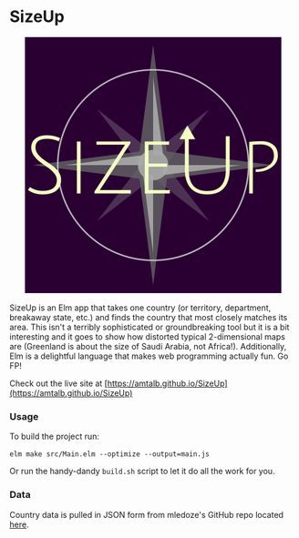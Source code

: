 # SizeUp
<p align="center"><img src="sizeup.png" /></p>


SizeUp is an Elm app that takes one country (or territory, department, breakaway state, etc.) and finds the country that most closely matches its area. This isn't a terribly sophisticated or groundbreaking tool but it is a bit interesting and it goes to show how distorted typical 2-dimensional maps are (Greenland is about the size of Saudi Arabia, not Africa!). Additionally, Elm is a delightful language that makes web programming actually fun. Go FP!

Check out the live site at [https://amtalb.github.io/SizeUp](https://amtalb.github.io/SizeUp)

### Usage
To build the project run:
```
elm make src/Main.elm --optimize --output=main.js
```

Or run the handy-dandy `build.sh` script to let it do all the work for you.

### Data
Country data is pulled in JSON form from mledoze's GitHub repo located [here](https://github.com/mledoze/countries).